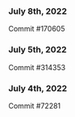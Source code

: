 ### July 8th, 2022

Commit #170605

### July 5th, 2022

Commit #314353


### July 4th, 2022

Commit #72281
